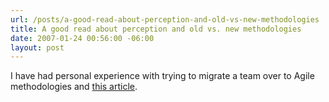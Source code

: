 ```yaml
---
url: /posts/a-good-read-about-perception-and-old-vs-new-methodologies
title: A good read about perception and old vs. new methodologies
date: 2007-01-24 00:56:00 -06:00
layout: post
---
```


I have had personal experience with trying to migrate a team over to Agile methodologies and [this article](http://blog.objectmentor.com/articles/2007/01/23/good-things-come-eventually).
